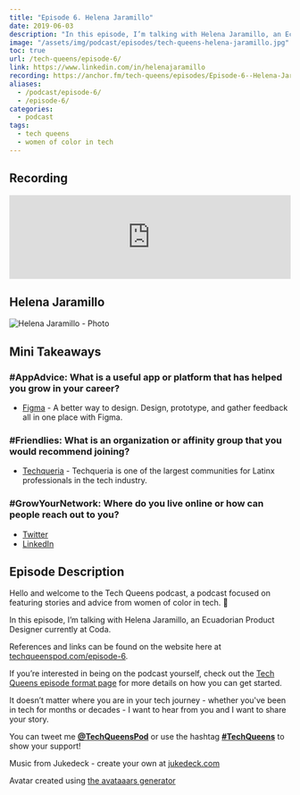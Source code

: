```yaml
---
title: "Episode 6. Helena Jaramillo"
date: 2019-06-03
description: "In this episode, I’m talking with Helena Jaramillo, an Ecuadorian Product Designer currently at Coda."
image: "/assets/img/podcast/episodes/tech-queens-helena-jaramillo.jpg"
toc: true
url: /tech-queens/episode-6/
link: https://www.linkedin.com/in/helenajaramillo
recording: https://anchor.fm/tech-queens/episodes/Episode-6--Helena-Jaramillo-e42bhg
aliases:
  - /podcast/episode-6/
  - /episode-6/
categories:
  - podcast
tags:
  - tech queens
  - women of color in tech
---
```


## Recording

<iframe loading="lazy" src="https://anchor.fm/tech-queens/embed/episodes/Episode-6--Helena-Jaramillo-e42bhg/a-afee68" frameborder="0" scrolling="no" class="mt-1-sm" width="100%" height="auto"></iframe>

## Helena Jaramillo

![Helena Jaramillo - Photo](https://i.imgur.com/WYbTR1Y.png)

## Mini Takeaways

### **#AppAdvice**: What is a useful app or platform that has helped you grow in your career?

- [Figma](https://www.figma.com/) - A better way to design. Design, prototype, and gather feedback all in one place with Figma.

### **#Friendlies**: What is an organization or affinity group that you would recommend joining?

- [Techqueria](https://techqueria.org) - Techqueria is one of the largest communities for Latinx professionals in the tech industry.

### **#GrowYourNetwork**: Where do you live online or how can people reach out to you?

- [Twitter](https://twitter.com/helenajar)
- [LinkedIn](https://www.linkedin.com/in/helenajaramillo)

## Episode Description

Hello and welcome to the Tech Queens podcast, a podcast focused on featuring stories and advice from women of color in tech. 👑

In this episode, I’m talking with Helena Jaramillo, an Ecuadorian Product Designer currently at Coda.

References and links can be found on the website here at [techqueenspod.com/episode-6](https://techqueenspod.com/episode-6).

If you’re interested in being on the podcast yourself, check out the [Tech Queens episode format page](https://techqueenspod.com/episode-format) for more details on how you can get started.

It doesn’t matter where you are in your tech journey - whether you've been in tech for months or decades - I want to hear from you and I want to share your story.

You can tweet me **[@TechQueensPod](https://twitter.com/TechQueensPod)** or use the hashtag **[#TechQueens](https://twitter.com/hashtag/TechQueens?lang=en)** to show your support!

Music from Jukedeck - create your own at [jukedeck.com](https://jukedeck.com)

Avatar created using [the avataaars generator](https://getavataaars.com/)
